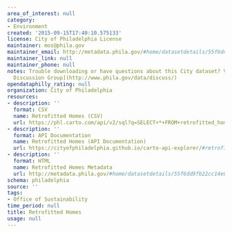 ```yaml
---
area_of_interest: null
category:
- Environment
created: '2015-09-15T17:40:10.575133'
license: City of Philadelphia License
maintainer: mos@phila.gov
maintainer_email: http://metadata.phila.gov/#home/datasetdetails/55f6dd9fb22cc14e01e7ec68/representationdetails/55f8574226c3115b5533017c/
maintainer_link: null
maintainer_phone: null
notes: Trouble downloading or have questions about this City dataset? Visit the [OpenDataPhilly
  Discussion Group](http://www.phila.gov/data/discuss/)
opendataphilly_rating: null
organization: City of Philadelphia
resources:
- description: ''
  format: CSV
  name: Retrofitted Homes (CSV)
  url: https://phl.carto.com/api/v2/sql?q=SELECT+*+FROM+retrofitted_homes&filename=retrofitted_homes&format=csv&skipfields=cartodb_id,the_geom,the_geom_webmercator
- description: ''
  format: API Documentation
  name: Retrofitted Homes (API Documentation)
  url: https://cityofphiladelphia.github.io/carto-api-explorer/#retrofitted_homes
- description: ''
  format: HTML
  name: Retrofitted Homes Metadata
  url: http://metadata.phila.gov/#home/datasetdetails/55f6dd9fb22cc14e01e7ec68/representationdetails/55f8574226c3115b5533017c/
schema: philadelphia
source: ''
tags:
- Office of Sustainability
time_period: null
title: Retrofitted Homes
usage: null
---
```

